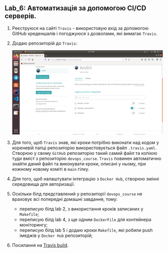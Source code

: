 Lab_6: Автоматизація за допомогою CI/CD серверів.
-

1. Реєструюся на сайті `Travis` - використовую вхід за допомогою GitHub креденшалів і погоджуюся з дозволами, які вимагає `Travis`.

2. Додаю репозиторій до `Travis`:

     ![image](img/1.png)
     
3. Для того, щоб `Travis` знав, які кроки потрібно виконати над кодом у кореневій папці  репозиторію використовується файл `.travis.yaml`. Створюю у свому `GitHub` репозиторію такий самий файл та копіюю туди вміст з репозиторію `devops_course`. `Travis` повинен автоматично знайти даний файл та виконувати кроки, описані у ньому, при кожному новому коміті в `main` гілку.

4. Для того, щоб налаштувати інтеграцію з `Docker Hub`, створюю змінні середовища для авторизації.

5. Оскільки білд представлений у репозиторії `devops_course` не враховує всі попередні домашні завдання, тому:
   - переписую білд lab 2, з використання кроків записаних у `Makefile`;
   - переписую білд lab 4, з ще одним `DockerFile` для контейнера моніторингу;
   - переписую білд lab 5 і додаю кроки `Makefile`, які робили push імеджів у `Docker Hub` репозиторій;
   

6. Посилання на  [Travis build](https://travis-ci.org/github/Andrii464/DevOps_course.NULP).